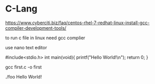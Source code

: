 
# C-Lang

https://www.cyberciti.biz/faq/centos-rhel-7-redhat-linux-install-gcc-compiler-development-tools/
 

to run c file in linux need gcc complier 


use nano text editor 

#include<stdio.h>
int main(void){
	printf("Hello World!\n");
	return 0;
}

gcc first.c -o first

 ./foo
Hello World!

